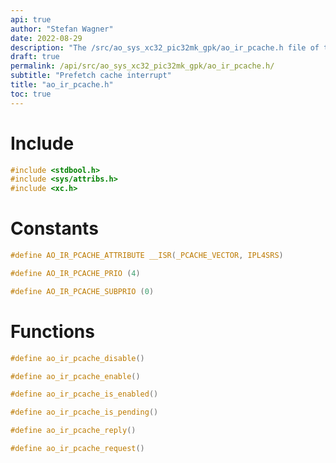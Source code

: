```yaml
---
api: true
author: "Stefan Wagner"
date: 2022-08-29
description: "The /src/ao_sys_xc32_pic32mk_gpk/ao_ir_pcache.h file of the ao real-time operating system."
draft: true
permalink: /api/src/ao_sys_xc32_pic32mk_gpk/ao_ir_pcache.h/
subtitle: "Prefetch cache interrupt"
title: "ao_ir_pcache.h"
toc: true
---
```


# Include

```c
#include <stdbool.h>
#include <sys/attribs.h>
#include <xc.h>
```

# Constants

```c
#define AO_IR_PCACHE_ATTRIBUTE __ISR(_PCACHE_VECTOR, IPL4SRS)
```

```c
#define AO_IR_PCACHE_PRIO (4)
```

```c
#define AO_IR_PCACHE_SUBPRIO (0)
```

# Functions

```c
#define ao_ir_pcache_disable()
```

```c
#define ao_ir_pcache_enable()
```

```c
#define ao_ir_pcache_is_enabled()
```

```c
#define ao_ir_pcache_is_pending()
```

```c
#define ao_ir_pcache_reply()
```

```c
#define ao_ir_pcache_request()
```
